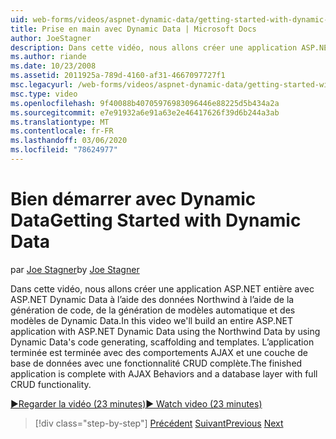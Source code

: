 ```yaml
---
uid: web-forms/videos/aspnet-dynamic-data/getting-started-with-dynamic-data
title: Prise en main avec Dynamic Data | Microsoft Docs
author: JoeStagner
description: Dans cette vidéo, nous allons créer une application ASP.NET entière avec ASP.NET Dynamic Data à l’aide des données Northwind à l’aide de la génération de code de Dynamic Data, de l’échafaudage...
ms.author: riande
ms.date: 10/23/2008
ms.assetid: 2011925a-789d-4160-af31-4667097727f1
msc.legacyurl: /web-forms/videos/aspnet-dynamic-data/getting-started-with-dynamic-data
msc.type: video
ms.openlocfilehash: 9f40088b40705976983096446e88225d5b434a2a
ms.sourcegitcommit: e7e91932a6e91a63e2e46417626f39d6b244a3ab
ms.translationtype: MT
ms.contentlocale: fr-FR
ms.lasthandoff: 03/06/2020
ms.locfileid: "78624977"
---
```

# <a name="getting-started-with-dynamic-data"></a><span data-ttu-id="8f804-103">Bien démarrer avec Dynamic Data</span><span class="sxs-lookup"><span data-stu-id="8f804-103">Getting Started with Dynamic Data</span></span>

<span data-ttu-id="8f804-104">par [Joe Stagner](https://github.com/JoeStagner)</span><span class="sxs-lookup"><span data-stu-id="8f804-104">by [Joe Stagner](https://github.com/JoeStagner)</span></span>

<span data-ttu-id="8f804-105">Dans cette vidéo, nous allons créer une application ASP.NET entière avec ASP.NET Dynamic Data à l’aide des données Northwind à l’aide de la génération de code, de la génération de modèles automatique et des modèles de Dynamic Data.</span><span class="sxs-lookup"><span data-stu-id="8f804-105">In this video we'll build an entire ASP.NET application with ASP.NET Dynamic Data using the Northwind Data by using Dynamic Data's code generating, scaffolding and templates.</span></span> <span data-ttu-id="8f804-106">L’application terminée est terminée avec des comportements AJAX et une couche de base de données avec une fonctionnalité CRUD complète.</span><span class="sxs-lookup"><span data-stu-id="8f804-106">The finished application is complete with AJAX Behaviors and a database layer with full CRUD functionality.</span></span>

[<span data-ttu-id="8f804-107">&#9654;Regarder la vidéo (23 minutes)</span><span class="sxs-lookup"><span data-stu-id="8f804-107">&#9654; Watch video (23 minutes)</span></span>](https://channel9.msdn.com/Blogs/ASP-NET-Site-Videos/getting-started-with-dynamic-data)

> [!div class="step-by-step"]
> <span data-ttu-id="8f804-108">[Précédent](how-do-i-use-a-dynamiccontrol-in-listview-and-detailsview-controls.md)
> [Suivant](begin-editing-the-templates-in-aspnet-dynamic-data-applications.md)</span><span class="sxs-lookup"><span data-stu-id="8f804-108">[Previous](how-do-i-use-a-dynamiccontrol-in-listview-and-detailsview-controls.md)
[Next](begin-editing-the-templates-in-aspnet-dynamic-data-applications.md)</span></span>
